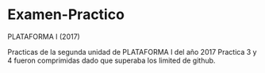 # Examen-Practico
PLATAFORMA I (2017)

Practicas de la segunda unidad de PLATAFORMA I del año 2017
Practica 3 y 4 fueron comprimidas dado que superaba los limited de github.
